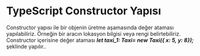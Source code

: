 <h1>TypeScript Constructor Yapısı</h1>
Constructor yapısı ile bir objenin üretme aşamasında değer ataması yapılabiliriz. Örneğin bir aracın lokasyon bilgisi veya rengi belirtebiliriz.
Constructor içerisine değer ataması <b><i>let taxi_1: Taxi= new Taxi({ x: 5, y: 8}); </i></b> şeklinde yapılır..
